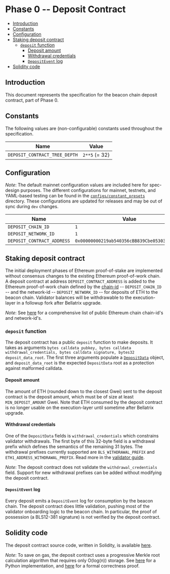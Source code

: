 # Phase 0 -- Deposit Contract

<!-- mdformat-toc start --slug=github --no-anchors --maxlevel=6 --minlevel=2 -->

- [Introduction](#introduction)
- [Constants](#constants)
- [Configuration](#configuration)
- [Staking deposit contract](#staking-deposit-contract)
  - [`deposit` function](#deposit-function)
    - [Deposit amount](#deposit-amount)
    - [Withdrawal credentials](#withdrawal-credentials)
    - [`DepositEvent` log](#depositevent-log)
- [Solidity code](#solidity-code)

<!-- mdformat-toc end -->

## Introduction

This document represents the specification for the beacon chain deposit
contract, part of Phase 0.

## Constants

The following values are (non-configurable) constants used throughout the
specification.

| Name                          | Value         |
| ----------------------------- | ------------- |
| `DEPOSIT_CONTRACT_TREE_DEPTH` | `2**5` (= 32) |

## Configuration

*Note*: The default mainnet configuration values are included here for
spec-design purposes. The different configurations for mainnet, testnets, and
YAML-based testing can be found in the
[`configs/constant_presets`](../../configs) directory. These configurations are
updated for releases and may be out of sync during `dev` changes.

| Name                       | Value                                        |
| -------------------------- | -------------------------------------------- |
| `DEPOSIT_CHAIN_ID`         | `1`                                          |
| `DEPOSIT_NETWORK_ID`       | `1`                                          |
| `DEPOSIT_CONTRACT_ADDRESS` | `0x00000000219ab540356cBB839Cbe05303d7705Fa` |

## Staking deposit contract

The initial deployment phases of Ethereum proof-of-stake are implemented without
consensus changes to the existing Ethereum proof-of-work chain. A deposit
contract at address `DEPOSIT_CONTRACT_ADDRESS` is added to the Ethereum
proof-of-work chain defined by the
[chain-id](https://eips.ethereum.org/EIPS/eip-155) -- `DEPOSIT_CHAIN_ID` -- and
the network-id -- `DEPOSIT_NETWORK_ID` -- for deposits of ETH to the beacon
chain. Validator balances will be withdrawable to the execution-layer in a
followup fork after Bellatrix upgrade.

_Note_: See [here](https://chainid.network/) for a comprehensive list of public
Ethereum chain chain-id's and network-id's.

### `deposit` function

The deposit contract has a public `deposit` function to make deposits. It takes
as arguments
`bytes calldata pubkey, bytes calldata withdrawal_credentials, bytes calldata signature, bytes32 deposit_data_root`.
The first three arguments populate a
[`DepositData`](./beacon-chain.md#depositdata) object, and `deposit_data_root`
is the expected `DepositData` root as a protection against malformed calldata.

#### Deposit amount

The amount of ETH (rounded down to the closest Gwei) sent to the deposit
contract is the deposit amount, which must be of size at least
`MIN_DEPOSIT_AMOUNT` Gwei. Note that ETH consumed by the deposit contract is no
longer usable on the execution-layer until sometime after Bellatrix upgrade.

#### Withdrawal credentials

One of the `DepositData` fields is `withdrawal_credentials` which constrains
validator withdrawals. The first byte of this 32-byte field is a withdrawal
prefix which defines the semantics of the remaining 31 bytes. The withdrawal
prefixes currently supported are `BLS_WITHDRAWAL_PREFIX` and
`ETH1_ADDRESS_WITHDRAWAL_PREFIX`. Read more in the
[validator guide](./validator.md#withdrawal-credentials).

*Note*: The deposit contract does not validate the `withdrawal_credentials`
field. Support for new withdrawal prefixes can be added without modifying the
deposit contract.

#### `DepositEvent` log

Every deposit emits a `DepositEvent` log for consumption by the beacon chain.
The deposit contract does little validation, pushing most of the validator
onboarding logic to the beacon chain. In particular, the proof of possession (a
BLS12-381 signature) is not verified by the deposit contract.

## Solidity code

The deposit contract source code, written in Solidity, is available
[here](../../solidity_deposit_contract/deposit_contract.sol).

*Note*: To save on gas, the deposit contract uses a progressive Merkle root
calculation algorithm that requires only O(log(n)) storage. See
[here](https://github.com/ethereum/research/blob/master/beacon_chain_impl/progressive_merkle_tree.py)
for a Python implementation, and
[here](https://github.com/runtimeverification/verified-smart-contracts/blob/master/deposit/formal-incremental-merkle-tree-algorithm.pdf)
for a formal correctness proof.
